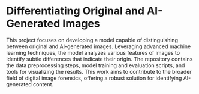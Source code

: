 # Differentiating Original and AI-Generated Images
 This project focuses on developing a model capable of distinguishing between original and AI-generated images. Leveraging advanced machine learning techniques, the model analyzes various features of images to identify subtle differences that indicate their origin. The repository contains the data preprocessing steps, model training and evaluation scripts, and tools for visualizing the results. This work aims to contribute to the broader field of digital image forensics, offering a robust solution for identifying AI-generated content.
